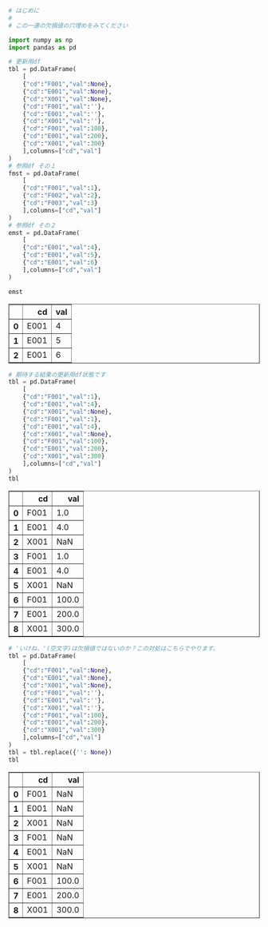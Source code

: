 

```python
# はじめに
#
# この一連の欠損値の穴埋めをみてください

import numpy as np
import pandas as pd

# 更新用df
tbl = pd.DataFrame(
    [
    {"cd":"F001","val":None}, 
    {"cd":"E001","val":None},
    {"cd":"X001","val":None},
    {"cd":"F001","val":''}, 
    {"cd":"E001","val":''},
    {"cd":"X001","val":''},
    {"cd":"F001","val":100}, 
    {"cd":"E001","val":200},
    {"cd":"X001","val":300}
    ],columns=["cd","val"]
)
# 参照df その１
fmst = pd.DataFrame(
    [
    {"cd":"F001","val":1}, 
    {"cd":"F002","val":2},
    {"cd":"F003","val":3}
    ],columns=["cd","val"]
)
# 参照df その２
emst = pd.DataFrame(
    [
    {"cd":"E001","val":4}, 
    {"cd":"E001","val":5},
    {"cd":"E001","val":6}
    ],columns=["cd","val"]
)

emst
```




<div>
<style scoped>
    .dataframe tbody tr th:only-of-type {
        vertical-align: middle;
    }

    .dataframe tbody tr th {
        vertical-align: top;
    }

    .dataframe thead th {
        text-align: right;
    }
</style>
<table border="1" class="dataframe">
  <thead>
    <tr style="text-align: right;">
      <th></th>
      <th>cd</th>
      <th>val</th>
    </tr>
  </thead>
  <tbody>
    <tr>
      <th>0</th>
      <td>E001</td>
      <td>4</td>
    </tr>
    <tr>
      <th>1</th>
      <td>E001</td>
      <td>5</td>
    </tr>
    <tr>
      <th>2</th>
      <td>E001</td>
      <td>6</td>
    </tr>
  </tbody>
</table>
</div>




```python
# 期待する結果の更新用df状態です
tbl = pd.DataFrame(
    [
    {"cd":"F001","val":1}, 
    {"cd":"E001","val":4},
    {"cd":"X001","val":None},
    {"cd":"F001","val":1}, 
    {"cd":"E001","val":4},
    {"cd":"X001","val":None},
    {"cd":"F001","val":100}, 
    {"cd":"E001","val":200},
    {"cd":"X001","val":300}
    ],columns=["cd","val"]
)
tbl
```




<div>
<style scoped>
    .dataframe tbody tr th:only-of-type {
        vertical-align: middle;
    }

    .dataframe tbody tr th {
        vertical-align: top;
    }

    .dataframe thead th {
        text-align: right;
    }
</style>
<table border="1" class="dataframe">
  <thead>
    <tr style="text-align: right;">
      <th></th>
      <th>cd</th>
      <th>val</th>
    </tr>
  </thead>
  <tbody>
    <tr>
      <th>0</th>
      <td>F001</td>
      <td>1.0</td>
    </tr>
    <tr>
      <th>1</th>
      <td>E001</td>
      <td>4.0</td>
    </tr>
    <tr>
      <th>2</th>
      <td>X001</td>
      <td>NaN</td>
    </tr>
    <tr>
      <th>3</th>
      <td>F001</td>
      <td>1.0</td>
    </tr>
    <tr>
      <th>4</th>
      <td>E001</td>
      <td>4.0</td>
    </tr>
    <tr>
      <th>5</th>
      <td>X001</td>
      <td>NaN</td>
    </tr>
    <tr>
      <th>6</th>
      <td>F001</td>
      <td>100.0</td>
    </tr>
    <tr>
      <th>7</th>
      <td>E001</td>
      <td>200.0</td>
    </tr>
    <tr>
      <th>8</th>
      <td>X001</td>
      <td>300.0</td>
    </tr>
  </tbody>
</table>
</div>




```python
# 'いけね、'(空文字)は欠損値ではないのか？この対処はこちらでやります。
tbl = pd.DataFrame(
    [
    {"cd":"F001","val":None}, 
    {"cd":"E001","val":None},
    {"cd":"X001","val":None},
    {"cd":"F001","val":''}, 
    {"cd":"E001","val":''},
    {"cd":"X001","val":''},
    {"cd":"F001","val":100}, 
    {"cd":"E001","val":200},
    {"cd":"X001","val":300}
    ],columns=["cd","val"]
)
tbl = tbl.replace({'': None})
tbl
```




<div>
<style scoped>
    .dataframe tbody tr th:only-of-type {
        vertical-align: middle;
    }

    .dataframe tbody tr th {
        vertical-align: top;
    }

    .dataframe thead th {
        text-align: right;
    }
</style>
<table border="1" class="dataframe">
  <thead>
    <tr style="text-align: right;">
      <th></th>
      <th>cd</th>
      <th>val</th>
    </tr>
  </thead>
  <tbody>
    <tr>
      <th>0</th>
      <td>F001</td>
      <td>NaN</td>
    </tr>
    <tr>
      <th>1</th>
      <td>E001</td>
      <td>NaN</td>
    </tr>
    <tr>
      <th>2</th>
      <td>X001</td>
      <td>NaN</td>
    </tr>
    <tr>
      <th>3</th>
      <td>F001</td>
      <td>NaN</td>
    </tr>
    <tr>
      <th>4</th>
      <td>E001</td>
      <td>NaN</td>
    </tr>
    <tr>
      <th>5</th>
      <td>X001</td>
      <td>NaN</td>
    </tr>
    <tr>
      <th>6</th>
      <td>F001</td>
      <td>100.0</td>
    </tr>
    <tr>
      <th>7</th>
      <td>E001</td>
      <td>200.0</td>
    </tr>
    <tr>
      <th>8</th>
      <td>X001</td>
      <td>300.0</td>
    </tr>
  </tbody>
</table>
</div>


